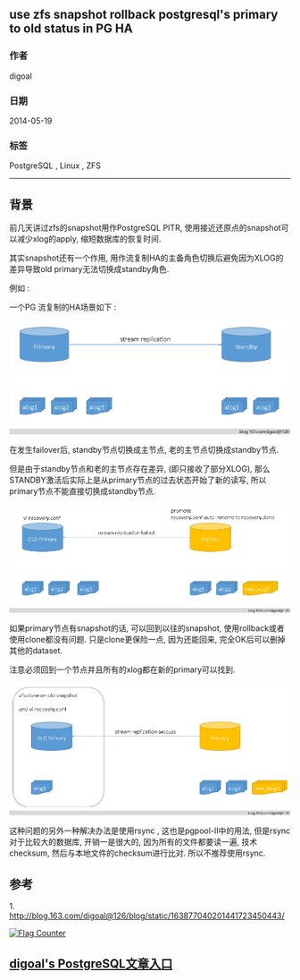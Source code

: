 ## use zfs snapshot rollback postgresql's primary to old status in PG HA  
                                                                                                                                                               
### 作者                                                                                                                                                           
digoal                                                                                                                                                             
                                                                                                                                                         
### 日期                                                                                                                                                                            
2014-05-19                                                                                                                                                   
                                                                                                                                                          
### 标签                                                                                                                                                         
PostgreSQL , Linux , ZFS                                                                                                                                                       
                                                                                                                                                                                           
----                                                                                                                                                                   
                                                                                                                                                                                                       
## 背景       
前几天讲过zfs的snapshot用作PostgreSQL PITR, 使用接近还原点的snapshot可以减少xlog的apply, 缩短数据库的恢复时间.  
  
其实snapshot还有一个作用, 用作流复制HA的主备角色切换后避免因为XLOG的差异导致old primary无法切换成standby角色.  
  
例如  :   
  
一个PG 流复制的HA场景如下 :   
  
![pic](20140519_03_pic_001.png)  
  
在发生failover后, standby节点切换成主节点, 老的主节点切换成standby节点.  
  
但是由于standby节点和老的主节点存在差异, (即只接收了部分XLOG), 那么STANDBY激活后实际上是从primary节点的过去状态开始了新的读写, 所以primary节点不能直接切换成standby节点.  
  
![pic](20140519_03_pic_002.png)  
  
如果primary节点有snapshot的话, 可以回到以往的snapshot, 使用rollback或者使用clone都没有问题. 只是clone更保险一点, 因为还能回来, 完全OK后可以删掉其他的dataset.  
  
注意必须回到一个节点并且所有的xlog都在新的primary可以找到.  
  
![pic](20140519_03_pic_003.png)  
   
这种问题的另外一种解决办法是使用rsync , 这也是pgpool-II中的用法, 但是rsync对于比较大的数据库, 开销一是很大的, 因为所有的文件都要读一遍, 技术checksum, 然后与本地文件的checksum进行比对. 所以不推荐使用rsync.  
  
## 参考  
1\. http://blog.163.com/digoal@126/blog/static/163877040201441723450443/  
      
        
  
<a rel="nofollow" href="http://info.flagcounter.com/h9V1"  ><img src="http://s03.flagcounter.com/count/h9V1/bg_FFFFFF/txt_000000/border_CCCCCC/columns_2/maxflags_12/viewers_0/labels_0/pageviews_0/flags_0/"  alt="Flag Counter"  border="0"  ></a>  
  
  
  
  
## [digoal's PostgreSQL文章入口](https://github.com/digoal/blog/blob/master/README.md "22709685feb7cab07d30f30387f0a9ae")
  

